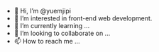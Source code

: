 - 👋 Hi, I’m @yuemjipi
- 👀 I’m interested in front-end web development.
- 🌱 I’m currently learning ...
- 💞️ I’m looking to collaborate on ...
- 📫 How to reach me ...

<!---
yuemjipi/yuemjipi is a ✨ special ✨ repository because its `README.md` (this file) appears on your GitHub profile.
You can click the Preview link to take a look at your changes.
--->
